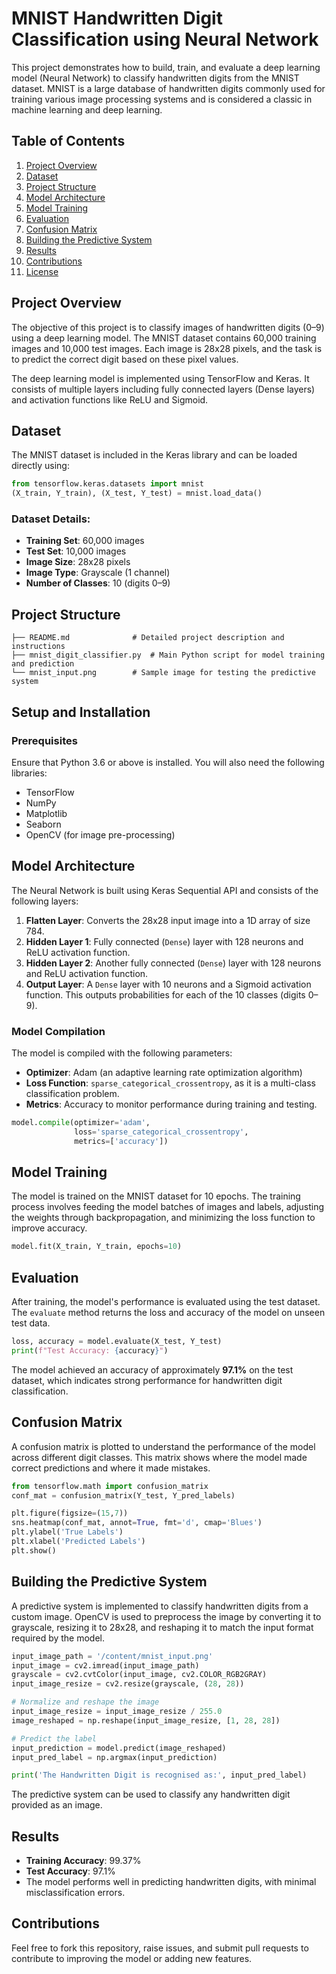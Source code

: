 # MNIST Handwritten Digit Classification using Neural Network

This project demonstrates how to build, train, and evaluate a deep learning model (Neural Network) to classify handwritten digits from the MNIST dataset. MNIST is a large database of handwritten digits commonly used for training various image processing systems and is considered a classic in machine learning and deep learning.

## Table of Contents

1. [Project Overview](#project-overview)
2. [Dataset](#dataset)
3. [Project Structure](#project-structure)
4. [Model Architecture](#model-architecture)
5. [Model Training](#model-training)
6. [Evaluation](#evaluation)
7. [Confusion Matrix](#confusion-matrix)
8. [Building the Predictive System](#building-the-predictive-system)
9. [Results](#results)
10. [Contributions](#contributions)
11. [License](#license)

## Project Overview

The objective of this project is to classify images of handwritten digits (0–9) using a deep learning model. The MNIST dataset contains 60,000 training images and 10,000 test images. Each image is 28x28 pixels, and the task is to predict the correct digit based on these pixel values.

The deep learning model is implemented using TensorFlow and Keras. It consists of multiple layers including fully connected layers (Dense layers) and activation functions like ReLU and Sigmoid.

## Dataset

The MNIST dataset is included in the Keras library and can be loaded directly using:

```python
from tensorflow.keras.datasets import mnist
(X_train, Y_train), (X_test, Y_test) = mnist.load_data()
```

### Dataset Details:

- **Training Set**: 60,000 images
- **Test Set**: 10,000 images
- **Image Size**: 28x28 pixels
- **Image Type**: Grayscale (1 channel)
- **Number of Classes**: 10 (digits 0–9)

## Project Structure

```plaintext
├── README.md              # Detailed project description and instructions
├── mnist_digit_classifier.py  # Main Python script for model training and prediction
└── mnist_input.png        # Sample image for testing the predictive system
```

## Setup and Installation

### Prerequisites

Ensure that Python 3.6 or above is installed. You will also need the following libraries:

- TensorFlow
- NumPy
- Matplotlib
- Seaborn
- OpenCV (for image pre-processing)

## Model Architecture

The Neural Network is built using Keras Sequential API and consists of the following layers:

1. **Flatten Layer**: Converts the 28x28 input image into a 1D array of size 784.
2. **Hidden Layer 1**: Fully connected (`Dense`) layer with 128 neurons and ReLU activation function.
3. **Hidden Layer 2**: Another fully connected (`Dense`) layer with 128 neurons and ReLU activation function.
4. **Output Layer**: A `Dense` layer with 10 neurons and a Sigmoid activation function. This outputs probabilities for each of the 10 classes (digits 0–9).

### Model Compilation

The model is compiled with the following parameters:

- **Optimizer**: Adam (an adaptive learning rate optimization algorithm)
- **Loss Function**: `sparse_categorical_crossentropy`, as it is a multi-class classification problem.
- **Metrics**: Accuracy to monitor performance during training and testing.

```python
model.compile(optimizer='adam', 
              loss='sparse_categorical_crossentropy', 
              metrics=['accuracy'])
```

## Model Training

The model is trained on the MNIST dataset for 10 epochs. The training process involves feeding the model batches of images and labels, adjusting the weights through backpropagation, and minimizing the loss function to improve accuracy.

```python
model.fit(X_train, Y_train, epochs=10)
```

## Evaluation

After training, the model's performance is evaluated using the test dataset. The `evaluate` method returns the loss and accuracy of the model on unseen test data.

```python
loss, accuracy = model.evaluate(X_test, Y_test)
print(f"Test Accuracy: {accuracy}")
```

The model achieved an accuracy of approximately **97.1%** on the test dataset, which indicates strong performance for handwritten digit classification.

## Confusion Matrix

A confusion matrix is plotted to understand the performance of the model across different digit classes. This matrix shows where the model made correct predictions and where it made mistakes.

```python
from tensorflow.math import confusion_matrix
conf_mat = confusion_matrix(Y_test, Y_pred_labels)

plt.figure(figsize=(15,7))
sns.heatmap(conf_mat, annot=True, fmt='d', cmap='Blues')
plt.ylabel('True Labels')
plt.xlabel('Predicted Labels')
plt.show()
```

## Building the Predictive System

A predictive system is implemented to classify handwritten digits from a custom image. OpenCV is used to preprocess the image by converting it to grayscale, resizing it to 28x28, and reshaping it to match the input format required by the model.

```python
input_image_path = '/content/mnist_input.png'
input_image = cv2.imread(input_image_path)
grayscale = cv2.cvtColor(input_image, cv2.COLOR_RGB2GRAY)
input_image_resize = cv2.resize(grayscale, (28, 28))

# Normalize and reshape the image
input_image_resize = input_image_resize / 255.0
image_reshaped = np.reshape(input_image_resize, [1, 28, 28])

# Predict the label
input_prediction = model.predict(image_reshaped)
input_pred_label = np.argmax(input_prediction)

print('The Handwritten Digit is recognised as:', input_pred_label)
```

The predictive system can be used to classify any handwritten digit provided as an image.

## Results

- **Training Accuracy**: 99.37%
- **Test Accuracy**: 97.1%
- The model performs well in predicting handwritten digits, with minimal misclassification errors.

## Contributions

Feel free to fork this repository, raise issues, and submit pull requests to contribute to improving the model or adding new features.
